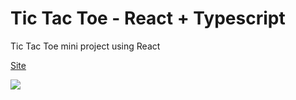 # Tic Tac Toe - React + Typescript

Tic Tac Toe mini project using React

[Site](https://jbernardofortes.github.io/BinaryTree/)
</hr>
<img src='https://imgur.com/b8F5XUt.jpg'> </img>
